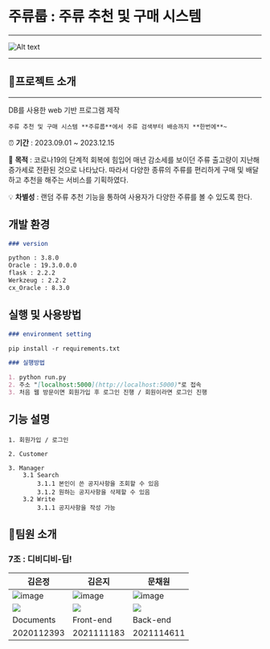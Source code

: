 # 주류룹 : 주류 추천 및 구매 시스템

---

![Alt text](image.png)

---

## 🍺프로젝트 소개

---

DB를 사용한 web 기반 프로그램 제작

```
주류 추천 및 구매 시스템 **주류룹**에서 주류 검색부터 배송까지 **한번에**~
```

⏰ **기간** : 2023.09.01 ~ 2023.12.15

📝 **목적** : 코로나19의 단계적 회복에 힘입어 매년 감소세를 보이던 주류 출고량이 지난해 증가세로 전환된 것으로 나타났다. 따라서 다양한 종류의 주류를 편리하게 구매 및 배달하고 추천을 해주는 서비스를 기획하였다.

💡 **차별성** : 랜덤 주류 추천 기능을 통하여 사용자가 다양한 주류를 볼 수 있도록 한다.

## 개발 환경

```markdown
### version

python : 3.8.0
Oracle : 19.3.0.0.0
flask : 2.2.2
Werkzeug : 2.2.2
cx_Oracle : 8.3.0
```

## 실행 및 사용방법

```markdown
### environment setting

pip install -r requirements.txt

### 실행방법

1. python run.py
2. 주소 "[localhost:5000](http://localhost:5000)"로 접속
3. 처음 웹 방문이면 회원가입 후 로그인 진행 / 회원이라면 로그인 진행
```

## 기능 설명

```
1. 회원가입 / 로그인

2. Customer

3. Manager
	3.1 Search
		3.1.1 본인이 쓴 공지사항을 조회할 수 있음
		3.1.2 원하는 공지사항을 삭제할 수 있음
	3.2 Write
		3.1.1 공지사항을 작성 가능
```

## 🐣팀원 소개

### 7조 : 디비디비-딥!

| 김은정                                                                                                                                                                   | 김은지                                                                                                                                                                     | 문채원                                                                                                                                                                   |
| ------------------------------------------------------------------------------------------------------------------------------------------------------------------------ | -------------------------------------------------------------------------------------------------------------------------------------------------------------------------- | ------------------------------------------------------------------------------------------------------------------------------------------------------------------------ |
| ![image](https://avatars.githubusercontent.com/u/94179998?v=4)                                                                                                           | ![image](https://avatars.githubusercontent.com/u/87495422?v=4)                                                                                                             | ![image](https://avatars.githubusercontent.com/u/111948424?v=4)                                                                                                          |
| <a href="https://github.com/ezzkimm/" target="_blank"><img src="https://img.shields.io/badge/github-%23121011.svg?style=for-the-badge&logo=github&logoColor=white"/></a> | <a href="https://github.com/EunJiKim02" target="_blank"><img src="https://img.shields.io/badge/github-%23121011.svg?style=for-the-badge&logo=github&logoColor=white"/></a> | <a href="https://github.com/mchaewon" target="_blank"><img src="https://img.shields.io/badge/github-%23121011.svg?style=for-the-badge&logo=github&logoColor=white"/></a> |
| Documents                                                                                                                                                                | Front-end                                                                                                                                                                  | Back-end                                                                                                                                                                 |
| 2020112393                                                                                                                                                               | 2021111183                                                                                                                                                                 | 2021114611                                                                                                                                                               |
